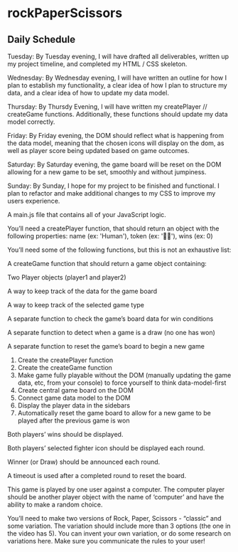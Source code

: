 # rockPaperScissors

## Daily Schedule

 Tuesday: By Tuesday evening, I will have drafted all deliverables, written up my project timeline, and completed my HTML / CSS skeleton.

 Wednesday: By Wednesday evening, I will have written an outline for how I plan to establish my functionality, a clear idea of how I plan to structure my data, and a clear idea of how to update my data model.

 Thursday: By Thursdy Evening, I will have written my createPlayer // createGame functions.
 Additionally, these functions should update my data model correctly.

 Friday: By Friday evening, the DOM should reflect what is happening from the data model, meaning that the chosen icons will display on the dom, as well as player score being updated based on game outcomes.

 Saturday: By Saturday evening, the game board will be reset on the DOM allowing for a new game to be set, smoothly and without jumpiness.

 Sunday: By Sunday, I hope for my project to be finished and functional. I plan to refactor and make additional changes to my CSS to improve my users experience.



A main.js file that contains all of your JavaScript logic.

You’ll need a createPlayer function, that should return an object with the following properties:
name (ex: 'Human'), token (ex: '👩🏻'), wins (ex: 0)

You’ll need some of the following functions, but this is not an exhaustive list:

A createGame function that should return a game object containing:

Two Player objects (player1 and player2)

A way to keep track of the data for the game board

A way to keep track of the selected game type

A separate function to check the game’s board data for win conditions

A separate function to detect when a game is a draw (no one has won)

A separate function to reset the game’s board to begin a new game

 


1. Create the createPlayer function
2. Create the createGame function
3. Make game fully playable without the DOM (manually updating the game data, etc, from your console) to force yourself to think data-model-first
4. Create central game board on the DOM
5. Connect game data model to the DOM
6. Display the player data in the sidebars
7. Automatically reset the game board to allow for a new game to be played after the previous game is won


Both players’ wins should be displayed.

Both players’ selected fighter icon should be displayed each round.

Winner (or Draw) should be announced each round.

A timeout is used after a completed round to reset the board.

This game is played by one user against a computer. The computer player should be another 
player object with the name of ‘computer’ and have the ability to make a random choice.

You’ll need to make two versions of Rock, Paper, Scissors - “classic” and some variation. The variation should include more than 3 options (the one in the video has 5). You can invent your own variation, or do some research on variations here. Make sure you communicate the rules to your user!